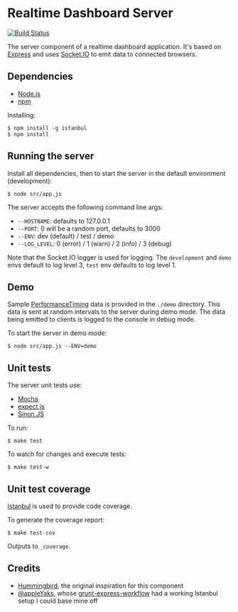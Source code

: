 # Realtime Dashboard Server

[![Build Status](https://travis-ci.org/tanem/realtime-dashboard-server.png?branch=master)](https://travis-ci.org/tanem/realtime-dashboard-server)

The server component of a realtime dashboard application. It's based on [Express](http://expressjs.com/) and uses [Socket.IO](http://socket.io/) to emit data to connected browsers.

## Dependencies

 * [Node.js](http://nodejs.org/)
 * [npm](https://npmjs.org/)
 
Installing:
    
    $ npm install -g istanbul
    $ npm install

## Running the server

Install all dependencies, then to start the server in the default environment (development):

    $ node src/app.js

The server accepts the following command line args:
 
 * `--HOSTNAME`: defaults to 127.0.0.1
 * `--PORT`: 0 will be a random port, defaults to 3000
 * `--ENV`: dev (default) / test / demo
 * `--LOG_LEVEL`: 0 (error) / 1 (warn) / 2 (info) / 3 (debug)

Note that the Socket.IO logger is used for logging. The `development` and `demo` envs default to log level 3, `test` env defaults to log level 1.

## Demo

Sample [PerformanceTiming](https://dvcs.w3.org/hg/webperf/raw-file/tip/specs/NavigationTiming/Overview.html) data is provided in the `./demo` directory. This data is sent at random intervals to the server during demo mode. The data being emitted to clients is logged to the console in debug mode.

To start the server in demo mode:

    $ node src/app.js --ENV=demo

## Unit tests

The server unit tests use:

 * [Mocha](http://mochajs.org/)
 * [expect.js](https://github.com/LearnBoost/expect.js)
 * [Sinon.JS](http://sinonjs.org/)

To run:

    $ make test

To watch for changes and execute tests:

    $ make test-w

## Unit test coverage

[Istanbul](https://github.com/gotwarlost/istanbul) is used to provide code coverage.

To generate the coverage report:

    $ make test-cov

Outputs to `_coverage`.
    
## Credits

 * [Hummingbird](http://hummingbirdstats.com/), the original inspiration for this component
 * [@appleYaks](https://github.com/appleYaks), whose [grunt-express-workflow](https://github.com/appleYaks/grunt-express-workflow) had a working Istanbul setup I could base mine off
